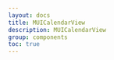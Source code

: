 ```yaml
---
layout: docs
title: MUICalendarView
description: MUICalendarView
group: components
toc: true
---
```

